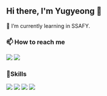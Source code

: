 ## Hi there, I'm Yugyeong 👋

🌱 I’m currently learning in SSAFY. 

### 📫 How to reach me 
<img src="https://img.shields.io/badge/starinsky284@gmail.com-78BF1E?style=flat-square&logo=gmail&logoColor=#EA4335&color=white"/> <img src="https://img.shields.io/badge/turtle's Velog-E44747?style=flat-square&logo=velog&logoColor=#20C997&color=white"/> 

### 🔨Skills  
<img src="https://img.shields.io/badge/React.js-61DAFB?style=flat-square&logo=react&logoColor=white"/> <img src="https://img.shields.io/badge/python-F2E675?style=flat-square&logo=python&logoColor=#3776AB"/> <img src="https://img.shields.io/badge/Vue.js-D7EFC0?style=flat-square&logo=vuedotjs&logoColor=#4FC08D"/> <img src="https://img.shields.io/badge/MySql-FB3DE8?style=flat-square&logo=mysql&logoColor=#4479A1"/>




<!--
**suddks/suddks** is a ✨ _special_ ✨ repository because its `README.md` (this file) appears on your GitHub profile.

Here are some ideas to get you started:

- 🔭 I’m currently working on ...
- 🌱 I’m currently learning ...
- 👯 I’m looking to collaborate on ...
- 🤔 I’m looking for help with ...
- 💬 Ask me about ...
- 📫 How to reach me: ...
- 😄 Pronouns: ...
- ⚡ Fun fact: ...
-->
